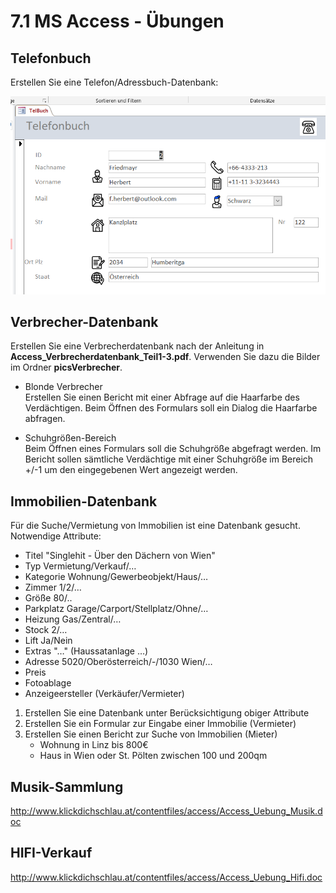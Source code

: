 # 7.1 MS Access - Übungen

## Telefonbuch

Erstellen Sie eine Telefon/Adressbuch-Datenbank:

![Telefonbuch](assets/bsp_AccessTelbuch.png) 

## Verbrecher-Datenbank

Erstellen Sie eine Verbrecherdatenbank nach der Anleitung in **Access_Verbrecherdatenbank_Teil1-3.pdf**. Verwenden Sie dazu die Bilder im Ordner **picsVerbrecher**.

- Blonde Verbrecher  
  Erstellen Sie einen Bericht mit einer Abfrage auf die Haarfarbe des Verdächtigen. Beim Öffnen des Formulars soll ein Dialog die Haarfarbe abfragen.

- Schuhgrößen-Bereich  
  Beim Öffnen eines Formulars soll die Schuhgröße abgefragt werden. Im Bericht sollen sämtliche Verdächtige mit einer Schuhgröße im Bereich +/-1 um den eingegebenen Wert angezeigt werden.

## Immobilien-Datenbank

Für die Suche/Vermietung von Immobilien ist eine Datenbank gesucht. Notwendige Attribute:

- Titel "Singlehit - Über den Dächern von Wien"
- Typ Vermietung/Verkauf/…
- Kategorie Wohnung/Gewerbeobjekt/Haus/…
- Zimmer 1/2/…
- Größe 80/..
- Parkplatz Garage/Carport/Stellplatz/Ohne/…
- Heizung Gas/Zentral/…
- Stock 2/…
- Lift Ja/Nein
- Extras "…" (Haussatanlage …)
- Adresse 5020/Oberösterreich/-/1030 Wien/…
- Preis 
- Fotoablage
- Anzeigeersteller (Verkäufer/Vermieter)

1. Erstellen Sie eine Datenbank unter Berücksichtigung obiger Attribute
2. Erstellen Sie ein Formular zur Eingabe einer Immobilie (Vermieter)
3. Erstellen Sie einen Bericht zur Suche von Immobilien (Mieter)
   - Wohnung in Linz bis 800€
   - Haus in Wien oder St. Pölten zwischen 100 und 200qm

## Musik-Sammlung

<http://www.klickdichschlau.at/contentfiles/access/Access_Uebung_Musik.doc>

## HIFI-Verkauf

<http://www.klickdichschlau.at/contentfiles/access/Access_Uebung_Hifi.doc>